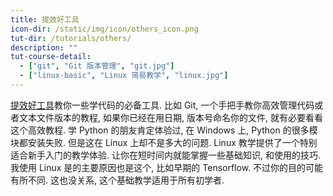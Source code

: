 ```yaml
---
title: 提效好工具
icon-dir: /static/img/icon/others_icon.png
tut-dir: /tutorials/others/
description: ""
tut-course-detail:
  - ["git", "Git 版本管理", "git.jpg"]
  - ["linux-basic", "Linux 简易教学", "linux.jpg"]
---
```



<a href="{{page.tut-dir}}">提效好工具</a>教你一些学代码的必备工具.
比如 Git,
一个手把手教你高效管理代码或者文本文件版本的教程, 如果你已经在用日期, 版本号命名你的文件, 就有必要看看这个高效教程.
学 Python 的朋友肯定体验过, 在 Windows 上, Python 的很多模块都安装失败.
但是这在 Linux 上却不是多大的问题. Linux 教学提供了一个特别适合新手入门的教学体验. 让你在短时间内就能掌握一些基础知识, 和使用的技巧.
我使用 Linux 是的主要原因也是这个, 比如早期的 Tensorflow. 不过你的目的可能有所不同. 这也没关系, 这个基础教学适用于所有初学者.